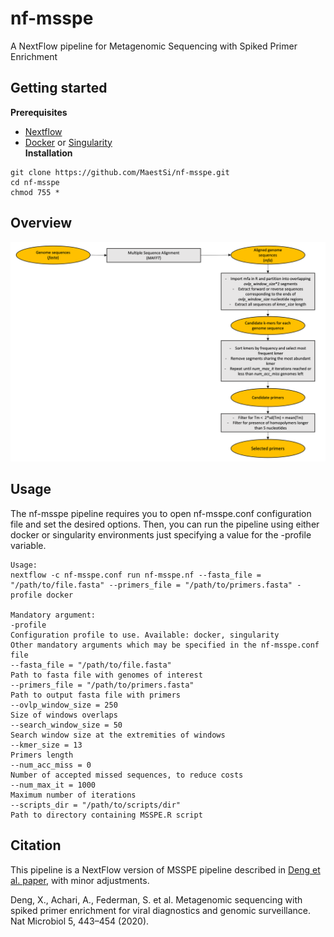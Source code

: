 # nf-msspe
A NextFlow pipeline for Metagenomic Sequencing with Spiked Primer Enrichment

## Getting started

**Prerequisites**

* [Nextflow](https://nf-co.re/usage/installation)
* [Docker](https://docs.docker.com/engine/install/) or [Singularity](https://sylabs.io/guides/3.0/user-guide/installation.html)                                                                                                                  
**Installation**

```
git clone https://github.com/MaestSi/nf-msspe.git
cd nf-msspe
chmod 755 *
```

## Overview

<p align="center">
  <img src="Figures/nf-msspe_pipeline.png" alt="drawing" width=600" title="nf-msspe_pipeline">
</p>

## Usage

The nf-msspe pipeline requires you to open nf-msspe.conf configuration file and set the desired options. Then, you can run the pipeline using either docker or singularity environments just specifying a value for the -profile variable.

```
Usage:
nextflow -c nf-msspe.conf run nf-msspe.nf --fasta_file = "/path/to/file.fasta" --primers_file = "/path/to/primers.fasta" -profile docker

Mandatory argument:
-profile                                                              Configuration profile to use. Available: docker, singularity
Other mandatory arguments which may be specified in the nf-msspe.conf file
--fasta_file = "/path/to/file.fasta"                                  Path to fasta file with genomes of interest
--primers_file = "/path/to/primers.fasta"                             Path to output fasta file with primers
--ovlp_window_size = 250                                              Size of windows overlaps
--search_window_size = 50                                             Search window size at the extremities of windows
--kmer_size = 13                                                      Primers length
--num_acc_miss = 0                                                    Number of accepted missed sequences, to reduce costs
--num_max_it = 1000                                                   Maximum number of iterations
--scripts_dir = "/path/to/scripts/dir"                                Path to directory containing MSSPE.R script
```

## Citation

This pipeline is a NextFlow version of MSSPE pipeline described in [Deng et al. paper](https://www.nature.com/articles/s41564-019-0637-9), with minor adjustments.

Deng, X., Achari, A., Federman, S. et al. Metagenomic sequencing with spiked primer enrichment for viral diagnostics and genomic surveillance. Nat Microbiol 5, 443–454 (2020).
